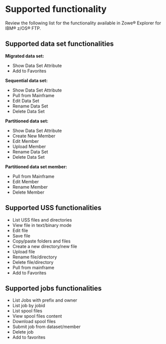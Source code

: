 # Supported functionality

Review the following list for the functionality available in Zowe® Explorer for IBM® z/OS® FTP.

## Supported data set functionalities

**Migrated data set:**

- Show Data Set Attribute
- Add to Favorites

**Sequential data set:**

- Show Data Set Attribute
- Pull from Mainframe
- Edit Data Set
- Rename Data Set
- Delete Data Set

**Partitioned data set:**

- Show Data Set Attribute
- Create New Member
- Edit Member
- Upload Member
- Rename Data Set
- Delete Data Set

**Partitioned data set member:**

- Pull from Mainframe
- Edit Member
- Rename Member
- Delete Member

## Supported USS functionalities

- List USS files and directories
- View file in text/binary mode
- Edit file
- Save file
- Copy/paste folders and files
- Create a new directory/new file
- Upload file
- Rename file/directory
- Delete file/directory
- Pull from mainframe
- Add to Favorites

## Supported jobs functionalities

- List Jobs with prefix and owner
- List job by jobid
- List spool files
- View spool files content
- Download spool files
- Submit job from dataset/member
- Delete job
- Add to favorites
